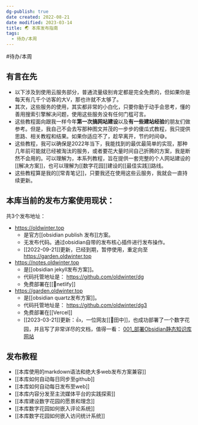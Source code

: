 ```yaml
---
dg-publish: true
date created: 2022-08-21
date modified: 2023-03-14
title: 🌏 本库发布指南
tags:
  - 待办/本周
---
```


#待办/本周

## 有言在先

- 以下涉及到使用云服务部分，普通流量级别肯定都是完全免费的，但如果你是每天有几千个访客的大V，那也许就不太够了。
- 其次，这些服务的使用，其实都非常的小白化，只要你勤于动手会思考，懂的善用搜索引擎解决问题，使用这些服务没有任何门槛可言。
- 这些教程面向跟我一样今年**第一次搞网站建设**以及**有一些建站经验**的朋友们做参考。但是，我自己不会去写那种图文并茂的一步步的傻瓜式教程，我只提供思路、相关教程和结果。如果你适应不了，趁早离开，节约时间😅。
- 这些教程，我可以确保是2022年当下，我能找到的最优最简单的实现，那种几年前可能就已经被淘汰的服务，或者要花大量时间自己折腾的方案，我是断然不会用的。可以理解为，本系列教程，旨在提供一套完整的个人网站建设的[[解决方案]]，也可以理解为[[数字花园]]建设的[[最佳实践]]路线。
- 这些教程算是我的[[常青笔记]]，只要我还在使用这些云服务，我就会一直持续更新。

## 本库当前的发布方案使用现状：

共3个发布地址：

- https://oldwinter.top
	- 是官方[[obsidian publish 发布]]方案。
	- 无发布代码。通过obsidian自带的发布核心插件进行发布操作。
	- [[2022-09-21]]更新，已经到期，暂停使用，重定向至 https://garden.oldwinter.top
- https://notes.oldwinter.top
	- 是[[obsidian jekyll发布方案]]。
	- 代码托管地址是： https://github.com/oldwinter/dg
	- 免费部署在[[🔗netlify]]
- https://garden.oldwinter.top
	- 是[[obsidian quartz发布方案]]。
	- 代码托管地址是： https://github.com/oldwinter/dg3
	- 免费部署在[[Vercel]]
	- [[2023-03-21]]更新：👍，一位网友[[🧑田中]]，也成功部署了一个数字花园，并且写了非常详尽的文档，值得一看： [001\_部署Obsidian静态知识库网站](https://ob.tianzhongs.ml/001_部署Obsidian静态知识库网站)

## 发布教程

- [[本库使用的markdown语法和绝大多web发布方案兼容]]
- [[本库如何自动每日同步至github]]
- [[本库如何自动每日发布至web]]
- [[本库内容分发至主流媒体平台的实践探索]]
- [[本库建设数字花园的愿景和理念]]
- [[本库数字花园如何嵌入评论系统]]
- [[本库数字花园如何嵌入访问统计系统]]
